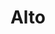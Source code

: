 ---
codehost: https://github.com/runprism/alto
logohandle: mintlifyapp_alto
sort: alto
title: Alto
website: https://alto.mintlify.app/
---